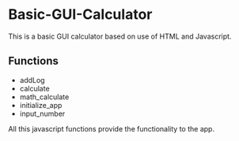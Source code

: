 # Basic-GUI-Calculator

This is a basic GUI calculator based on use of HTML and Javascript.

## Functions
- addLog
- calculate
- math_calculate
- initialize_app
- input_number

All this javascript functions provide the functionality to the app.
